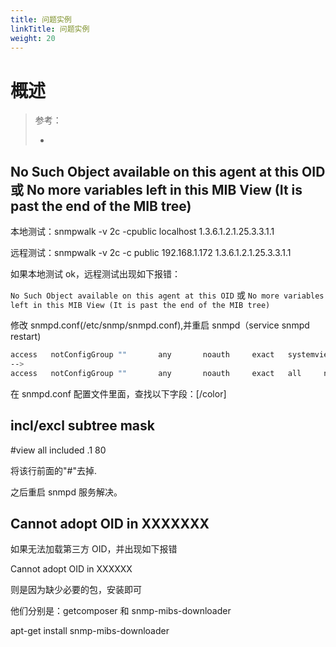 ```yaml
---
title: 问题实例
linkTitle: 问题实例
weight: 20
---
```


# 概述

> 参考：
>
> - 

## No Such Object available on this agent at this OID 或 No more variables left in this MIB View (It is past the end of the MIB tree)

本地测试：snmpwalk -v 2c -cpublic localhost 1.3.6.1.2.1.25.3.3.1.1

远程测试：snmpwalk -v 2c -c public 192.168.1.172 1.3.6.1.2.1.25.3.3.1.1

如果本地测试 ok，远程测试出现如下报错：

`No Such Object available on this agent at this OID` 或 `No more variables left in this MIB View (It is past the end of the MIB tree)`

修改 snmpd.conf(/etc/snmp/snmpd.conf),并重启 snmpd（service snmpd restart)

```bash
access   notConfigGroup ""       any       noauth     exact   systemview none none
-->
access   notConfigGroup ""       any       noauth     exact   all     none none
```

在 snmpd.conf 配置文件里面，查找以下字段：\[/color]

## incl/excl subtree mask

\#view all included .1 80

将该行前面的"#"去掉.

之后重启 snmpd 服务解决。

## Cannot adopt OID in XXXXXXX

如果无法加载第三方 OID，并出现如下报错

Cannot adopt OID in XXXXXX

则是因为缺少必要的包，安装即可

他们分别是：getcomposer 和 snmp-mibs-downloader

apt-get install snmp-mibs-downloader
